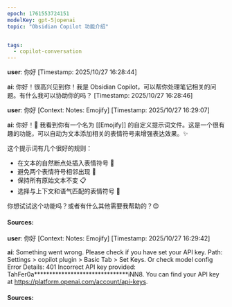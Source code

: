```yaml
---
epoch: 1761553724151
modelKey: gpt-5|openai
topic: "Obsidian Copilot 功能介绍"


tags:
  - copilot-conversation
---
```


**user**: 你好
[Timestamp: 2025/10/27 16:28:44]

**ai**: 你好！很高兴见到你！我是 Obsidian Copilot，可以帮你处理笔记相关的问题。有什么我可以协助你的吗？
[Timestamp: 2025/10/27 16:28:46]

**user**: 你好
[Context: Notes: Emojify]
[Timestamp: 2025/10/27 16:29:07]

**ai**: 你好！👋 我看到你有一个名为 [[Emojify]] 的自定义提示词文件。这是一个很有趣的功能，可以自动为文本添加相关的表情符号来增强表达效果。✨

这个提示词有几个很好的规则：
- 在文本的自然断点处插入表情符号 📝
- 避免两个表情符号相邻出现 🚫
- 保持所有原始文本不变 📋
- 选择与上下文和语气匹配的表情符号 🎯

你想试试这个功能吗？或者有什么其他需要我帮助的？😊

#### Sources:

[^1]: [[欢迎]]
[Timestamp: 2025/10/27 16:29:20]

**user**: 你好
[Context: Notes: Emojify]
[Timestamp: 2025/10/27 16:29:42]

**ai**: 
<errorChunk>Something went wrong. Please check if you have set your API key.
Path: Settings > copilot plugin > Basic Tab > Set Keys.
Or check model config
Error Details: 401 Incorrect API key provided: TahFer0a*******************************iNN8. You can find your API key at https://platform.openai.com/account/api-keys.

</errorChunk>

#### Sources:

[^1]: [[欢迎]]
[Timestamp: 2025/10/27 16:29:44]